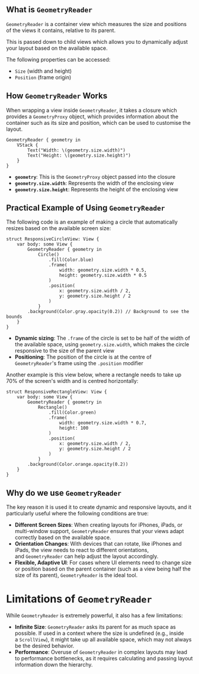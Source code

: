 ## What is ```GeometryReader```
```GeometryReader``` is a container view which measures the size and positions of the views it contains, relative to its parent.

This is passed down to child views which allows you to dynamically adjust your layout based on the available space.

The following properties can be accessed:
- ```Size``` (width and height)
- ```Position``` (frame origin)

## How ```GeometryReader``` Works
When wrapping a view inside ```GeometryReader```, it takes a closure which provides a ```GeometryProxy``` object, which provides information about the container such as its size and position, which can be used to customise the layout.

```
GeometryReader { geometry in  
	VStack {  
		Text("Width: \(geometry.size.width)")  
		Text("Height: \(geometry.size.height)")  
	}  
}
```

- **```geometry```**: This is the ```GeometryProxy``` object passed into the closure
- **```geometry.size.width```**: Represents the width of the enclosing view
- **```geometry.size.height```**: Represents the height of the enclosing view

## Practical Example of Using ```GeometryReader```
The following code is an example of making a circle that automatically resizes based on the available screen size:

```
struct ResponsiveCircleView: View {  
	var body: some View {  
		GeometryReader { geometry in  
			Circle()  
				.fill(Color.blue)  
				.frame(
					width: geometry.size.width * 0.5, 
					height: geometry.size.width * 0.5
				)  
				.position(
					x: geometry.size.width / 2, 
					y: geometry.size.height / 2
				)  
			}  
		.background(Color.gray.opacity(0.2)) // Background to see the bounds 
	}  
}
```

- **Dynamic sizing**: The ```.frame``` of the circle is set to be half of the width of the available space, using ```geometry.size.width```, which makes the circle responsive to the size of the parent view
- **Positioning**: The position of the circle is at the centre of ```GeometryReader```'s frame using the ```.position``` modifier

Another example is this view below, where a rectangle needs to take up 70% of the screen's width and is centred horizontally:

```
struct ResponsiveRectangleView: View {  
	var body: some View {  
		GeometryReader { geometry in  
			Rectangle()  
				.fill(Color.green)  
				.frame(
					width: geometry.size.width * 0.7, 
					height: 100
				)  
				.position(
					x: geometry.size.width / 2, 
					y: geometry.size.height / 2
				)  
			}  
		.background(Color.orange.opacity(0.2))  
	}  
}
```

## Why do we use ```GeometryReader```
The key reason it is used it to create dynamic and responsive layouts, and it particularly useful where the following conditions are true:
- **Different Screen Sizes**: When creating layouts for iPhones, iPads, or multi-window support, `GeometryReader` ensures that your views adapt correctly based on the available space.
- **Orientation Changes**: With devices that can rotate, like iPhones and iPads, the view needs to react to different orientations, and `GeometryReader` can help adjust the layout accordingly.
- **Flexible, Adaptive UI**: For cases where UI elements need to change size or position based on the parent container (such as a view being half the size of its parent), `GeometryReader` is the ideal tool.

# Limitations of `GeometryReader`
While `GeometryReader` is extremely powerful, it also has a few limitations:
- **Infinite Size**: `GeometryReader` asks its parent for as much space as possible. If used in a context where the size is undefined (e.g., inside a `ScrollView`), it might take up all available space, which may not always be the desired behavior.
- **Performance**: Overuse of `GeometryReader` in complex layouts may lead to performance bottlenecks, as it requires calculating and passing layout information down the hierarchy.